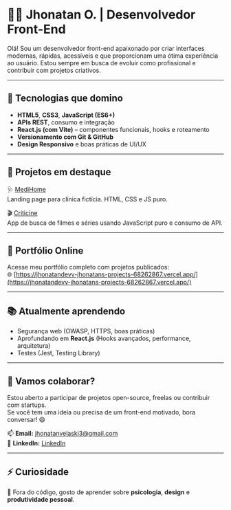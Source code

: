 # 👨‍💻 Jhonatan O. | Desenvolvedor Front-End

Olá! Sou um desenvolvedor front-end apaixonado por criar interfaces modernas, rápidas, acessíveis e que proporcionam uma ótima experiência ao usuário. Estou sempre em busca de evoluir como profissional e contribuir com projetos criativos.

---

## 🚀 Tecnologias que domino

- **HTML5**, **CSS3**, **JavaScript (ES6+)**
- **APIs REST**, consumo e integração
- **React.js (com Vite)** – componentes funcionais, hooks e roteamento
- **Versionamento com Git & GitHub**
- **Design Responsivo** e boas práticas de UI/UX

---

## 📁 Projetos em destaque

🩺 [MediHome](https://github.com/jhonatanolivv/MediHome)  
Landing page para clínica fictícia. HTML, CSS e JS puro.

🎬 [Criticine](https://github.com/jhonatanolivv/criticine)  
App de busca de filmes e séries usando JavaScript puro e consumo de API.

---

## 💼 Portfólio Online

Acesse meu portfólio completo com projetos publicados:  
🌐 [https://jhonatandevv-jhonatans-projects-68262867.vercel.app/](https://jhonatandevv-jhonatans-projects-68262867.vercel.app/)

---

## 📚 Atualmente aprendendo

- Segurança web (OWASP, HTTPS, boas práticas)
- Aprofundando em **React.js** (Hooks avançados, performance, arquitetura)
- Testes (Jest, Testing Library)

---

## 🤝 Vamos colaborar?

Estou aberto a participar de projetos open-source, freelas ou contribuir com startups.  
Se você tem uma ideia ou precisa de um front-end motivado, bora conversar! 😄

📫 **Email:** jhonatanvelaski3@gmail.com  
📱 **LinkedIn:** [LinkedIn](https://www.linkedin.com/in/jhonatan-de-oliveira-b8a175262/)

---

## ⚡ Curiosidade

🧠 Fora do código, gosto de aprender sobre **psicologia**, **design** e **produtividade pessoal**.



